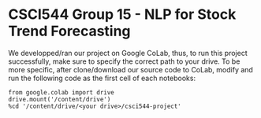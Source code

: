 # CSCI544 Group 15 - NLP for Stock Trend Forecasting

We developped/ran our project on Google CoLab, thus, to run this project successfully, make sure to specify the correct path to your drive. To be more specific, after clone/download our source code to CoLab, modify and run the following code as the first cell of each notebooks:

```
from google.colab import drive
drive.mount('/content/drive')
%cd '/content/drive/<your drive>/csci544-project'
```




